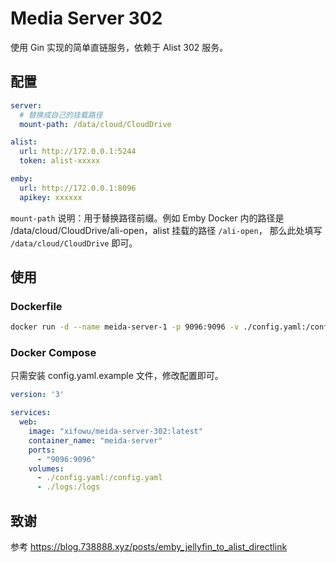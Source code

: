 # Media Server 302

使用 Gin 实现的简单直链服务，依赖于 Alist 302 服务。

## 配置

```yaml
server:
  # 替换成自己的挂载路径
  mount-path: /data/cloud/CloudDrive

alist:
  url: http://172.0.0.1:5244
  token: alist-xxxxx

emby:
  url: http://172.0.0.1:8096
  apikey: xxxxxx

```

`mount-path` 说明：用于替换路径前缀。例如 Emby Docker 内的路径是 /data/cloud/CloudDrive/ali-open，alist 挂载的路径 `/ali-open`， 那么此处填写 `/data/cloud/CloudDrive` 即可。

## 使用

### Dockerfile

```bash
docker run -d --name meida-server-1 -p 9096:9096 -v ./config.yaml:/config.yaml -v ./logs:/logs xifowu/meida-server-302:latest
```

### Docker Compose
只需安装 config.yaml.example 文件，修改配置即可。

```yml
version: '3'

services:
  web:
    image: "xifowu/meida-server-302:latest"
    container_name: "meida-server"
    ports:
      - "9096:9096"
    volumes:
      - ./config.yaml:/config.yaml
      - ./logs:/logs
```

## 致谢
参考 https://blog.738888.xyz/posts/emby_jellyfin_to_alist_directlink